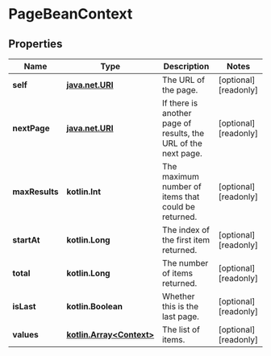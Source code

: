 
# PageBeanContext

## Properties
Name | Type | Description | Notes
------------ | ------------- | ------------- | -------------
**self** | [**java.net.URI**](java.net.URI.md) | The URL of the page. |  [optional] [readonly]
**nextPage** | [**java.net.URI**](java.net.URI.md) | If there is another page of results, the URL of the next page. |  [optional] [readonly]
**maxResults** | **kotlin.Int** | The maximum number of items that could be returned. |  [optional] [readonly]
**startAt** | **kotlin.Long** | The index of the first item returned. |  [optional] [readonly]
**total** | **kotlin.Long** | The number of items returned. |  [optional] [readonly]
**isLast** | **kotlin.Boolean** | Whether this is the last page. |  [optional] [readonly]
**values** | [**kotlin.Array&lt;Context&gt;**](Context.md) | The list of items. |  [optional] [readonly]



